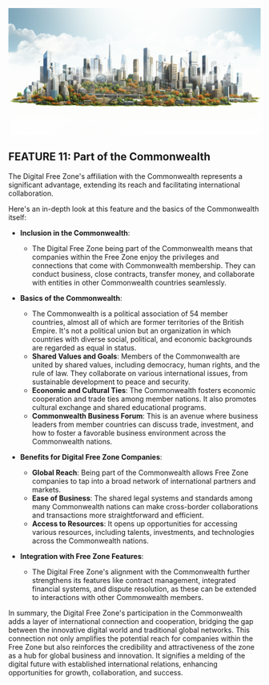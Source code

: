 
![](img/common_wealth.png)

## FEATURE 11: Part of the Commonwealth

The Digital Free Zone's affiliation with the Commonwealth represents a significant advantage, extending its reach and facilitating international collaboration. 

Here's an in-depth look at this feature and the basics of the Commonwealth itself:

* **Inclusion in the Commonwealth**: 
  * The Digital Free Zone being part of the Commonwealth means that companies within the Free Zone enjoy the privileges and connections that come with Commonwealth membership. They can conduct business, close contracts, transfer money, and collaborate with entities in other Commonwealth countries seamlessly.

* **Basics of the Commonwealth**: 
  * The Commonwealth is a political association of 54 member countries, almost all of which are former territories of the British Empire. It's not a political union but an organization in which countries with diverse social, political, and economic backgrounds are regarded as equal in status.
  * **Shared Values and Goals**: Members of the Commonwealth are united by shared values, including democracy, human rights, and the rule of law. They collaborate on various international issues, from sustainable development to peace and security.
  * **Economic and Cultural Ties**: The Commonwealth fosters economic cooperation and trade ties among member nations. It also promotes cultural exchange and shared educational programs.
  * **Commonwealth Business Forum**: This is an avenue where business leaders from member countries can discuss trade, investment, and how to foster a favorable business environment across the Commonwealth nations.

* **Benefits for Digital Free Zone Companies**: 
  * **Global Reach**: Being part of the Commonwealth allows Free Zone companies to tap into a broad network of international partners and markets.
  * **Ease of Business**: The shared legal systems and standards among many Commonwealth nations can make cross-border collaborations and transactions more straightforward and efficient.
  * **Access to Resources**: It opens up opportunities for accessing various resources, including talents, investments, and technologies across the Commonwealth nations.

* **Integration with Free Zone Features**: 
  * The Digital Free Zone's alignment with the Commonwealth further strengthens its features like contract management, integrated financial systems, and dispute resolution, as these can be extended to interactions with other Commonwealth members.

In summary, the Digital Free Zone's participation in the Commonwealth adds a layer of international connection and cooperation, bridging the gap between the innovative digital world and traditional global networks. This connection not only amplifies the potential reach for companies within the Free Zone but also reinforces the credibility and attractiveness of the zone as a hub for global business and innovation. It signifies a melding of the digital future with established international relations, enhancing opportunities for growth, collaboration, and success.